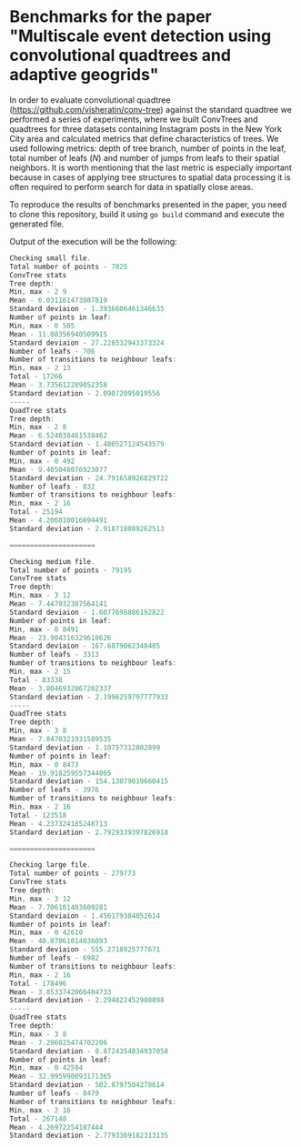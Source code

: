 # Benchmarks for the paper "Multiscale event detection using convolutional quadtrees and adaptive geogrids"

In order to evaluate convolutional quadtree (https://github.com/visheratin/conv-tree) against the standard quadtree we performed a series of experiments, where we built ConvTrees and quadtrees for three datasets containing Instagram posts in the New York City area and calculated metrics that define characteristics of trees. We used following metrics: depth of tree branch, number of points in the leaf, total number of leafs ($N$) and number of jumps from leafs to their spatial neighbors. It is worth mentioning that the last metric is especially important because in cases of applying tree structures to spatial data processing it is often required to perform search for data in spatially close areas.

To reproduce the results of benchmarks presented in the paper, you need to clone this repository, build it using `go build` command and execute the generated file.

Output of the execution will be the following:
```go
Checking small file.
Total number of points - 7825
ConvTree stats
Tree depth:
Min, max - 2 9
Mean - 6.031161473087819
Standard deviaion - 1.3936606461346635
Number of points in leaf:
Min, max - 0 505
Mean - 11.08356940509915
Standard deviaion - 27.228532943373324
Number of leafs - 706
Number of transitions to neighbour leafs:
Min, max - 2 13
Total - 17266
Mean - 3.735612289052358
Standard deviation - 2.09072095019556
-----
QuadTree stats
Tree depth:
Min, max - 2 8
Mean - 6.524038461538462
Standard deviation - 1.480527124543579
Number of points in leaf:
Min, max - 0 492
Mean - 9.405048076923077
Standard deviation - 24.791658926829722
Number of leafs - 832
Number of transitions to neighbour leafs:
Min, max - 2 16
Total - 25194
Mean - 4.206010016694491
Standard deviation - 2.918718089262513

=====================

Checking medium file.
Total number of points - 79195
ConvTree stats
Tree depth:
Min, max - 3 12
Mean - 7.447932387564141
Standard deviaion - 1.6077698886192822
Number of points in leaf:
Min, max - 0 8491
Mean - 23.904316329610626
Standard deviaion - 167.6879062348485
Number of leafs - 3313
Number of transitions to neighbour leafs:
Min, max - 2 15
Total - 83338
Mean - 3.8046932067202337
Standard deviation - 2.1996259797777933
-----
QuadTree stats
Tree depth:
Min, max - 3 8
Mean - 7.0470321931589535
Standard deviation - 1.10757312802899
Number of points in leaf:
Min, max - 0 8473
Mean - 19.918259557344065
Standard deviation - 154.13079019660415
Number of leafs - 3976
Number of transitions to neighbour leafs:
Min, max - 2 16
Total - 123518
Mean - 4.237324185248713
Standard deviation - 2.7929339397826918

=====================

Checking large file.
Total number of points - 279773
ConvTree stats
Tree depth:
Min, max - 3 12
Mean - 7.706101403609281
Standard deviaion - 1.456179384052614
Number of points in leaf:
Min, max - 0 42610
Mean - 40.07061014036093
Standard deviaion - 555.2718925777671
Number of leafs - 6982
Number of transitions to neighbour leafs:
Min, max - 2 16
Total - 178496
Mean - 3.8533742066404733
Standard deviation - 2.294822452980898
-----
QuadTree stats
Tree depth:
Min, max - 3 8
Mean - 7.296025474702206
Standard deviation - 0.8724354834937058
Number of points in leaf:
Min, max - 0 42594
Mean - 32.995990093171365
Standard deviation - 502.8797504278614
Number of leafs - 8479
Number of transitions to neighbour leafs:
Min, max - 2 16
Total - 267148
Mean - 4.26972254187444
Standard deviation - 2.7793369182313135

```
